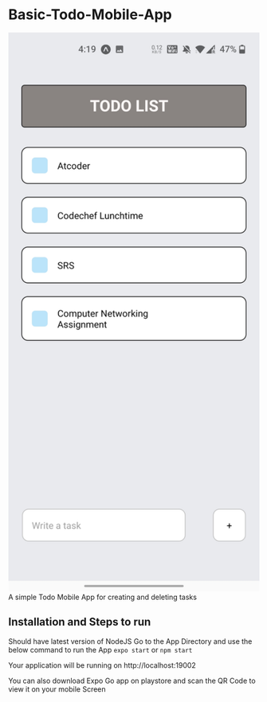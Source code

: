 # Basic-Todo-Mobile-App
<img src='assets/demo.jpg' width='550'>
A simple Todo Mobile App for creating and deleting tasks

## Installation and Steps to run
Should have latest version of NodeJS 
Go to the App Directory and use the below command to run the App
 `expo start` 
  or
 `npm start` 

 Your application will be running on
 http://localhost:19002

 You can also download Expo Go app on playstore and scan the QR Code to view it on your mobile Screen
